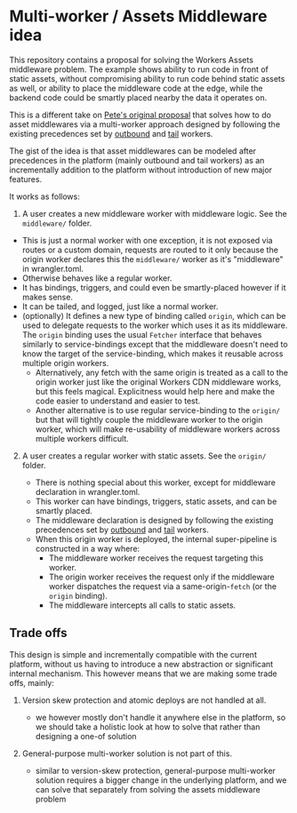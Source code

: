 # Multi-worker / Assets Middleware idea

This repository contains a proposal for solving the Workers Assets middleware problem.
The example shows ability to run code in front of static assets, without compromising ability to run code behind static assets as well, or ability to place the middleware code at the edge, while the backend code could be smartly placed nearby the data it operates on.

This is a different take on [Pete's original proposal](https://github.com/petebacondarwin/multi-worker-idea/tree/main) that solves how to do asset middlewares via a multi-worker approach designed by following the existing precedences set by [outbound](https://developers.cloudflare.com/cloudflare-for-platforms/workers-for-platforms/configuration/outbound-workers/) and [tail](https://developers.cloudflare.com/workers/observability/logs/tail-workers/) workers.

The gist of the idea is that asset middlewares can be modeled after precedences in the platform (mainly outbound and tail workers) as an incrementally addition to the platform without introduction of new major features.

It works as follows:

1. A user creates a new middleware worker with middleware logic. See the `middleware/` folder.

  - This is just a normal worker with one exception, it is not exposed via routes or a custom domain, requests are routed to it only because the origin worker declares this the `middleware/` worker as it's "middleware" in wrangler.toml.
  - Otherwise behaves like a regular worker.
  - It has bindings, triggers, and could even be smartly-placed however if it makes sense.
  - It can be tailed, and logged, just like a normal worker.
  - (optionally) It defines a new type of binding called `origin`, which can be used to delegate requests to the worker which uses it as its middleware. The `origin` binding uses the usual `Fetcher` interface that behaves similarly to service-bindings except that the middleware doesn't need to know the target of the service-binding, which makes it reusable across multiple origin workers.
    - Alternatively, any fetch with the same origin is treated as a call to the origin worker just like the original Workers CDN middleware works, but this feels magical. Explicitness would help here and make the code easier to understand and easier to test.
    - Another alternative is to use regular service-binding to the `origin/` but that will tightly couple the middleware worker to the origin worker, which will make re-usability of middleware workers across multiple workers difficult.

2. A user creates a regular worker with static assets. See the `origin/` folder.

   - There is nothing special about this worker, except for middleware declaration in wrangler.toml.
   - This worker can have bindings, triggers, static assets, and can be smartly placed.
   - The middleware declaration is designed by following the existing precedences set by [outbound](https://developers.cloudflare.com/cloudflare-for-platforms/workers-for-platforms/configuration/outbound-workers/) and [tail](https://developers.cloudflare.com/workers/observability/logs/tail-workers/) workers.
   - When this origin worker is deployed, the internal super-pipeline is constructed in a way where:
     - The middleware worker receives the request targeting this worker.
     - The origin worker receives the request only if the middleware worker dispatches the request via a same-origin-`fetch` (or the `origin` binding).
     - The middleware intercepts all calls to static assets.


## Trade offs

This design is simple and incrementally compatible with the current platform, without us having to introduce a new abstraction or significant internal mechanism. This however means that we are making some trade offs, mainly:

1. Version skew protection and atomic deploys are not handled at all.

   - we however mostly don't handle it anywhere else in the platform, so we should take a holistic look at how to solve that rather than designing a one-of solution

2. General-purpose multi-worker solution is not part of this.

   - similar to version-skew protection, general-purpose multi-worker solution requires a bigger change in the underlying platform, and we can solve that separately from solving the assets middleware problem
